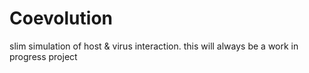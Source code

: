 # Coevolution
slim simulation of host & virus interaction.
this will always be a work in progress project

